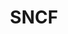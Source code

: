 ---
type : Les grands comptes
title: SNCF
published: TRUE
chef_projet: Sovann Kim

gamme: YOON 

cover_image: "../../images/cover_image/appui-velo-yoon.jpg"
caroussel: 
- "../../images/appuis-velo-yoon.jpg"

description: ""
---